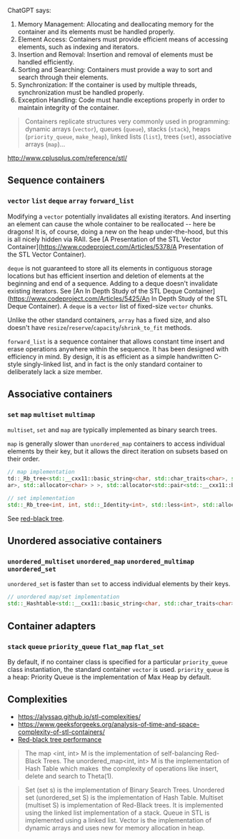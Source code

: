 ChatGPT says:
1. Memory Management: Allocating and deallocating memory for the container and its elements must be handled properly.
1. Element Access: Containers must provide efficient means of accessing elements, such as indexing and iterators.
1. Insertion and Removal: Insertion and removal of elements must be handled efficiently.
1. Sorting and Searching: Containers must provide a way to sort and search through their elements.
1. Synchronization: If the container is used by multiple threads, synchronization must be handled properly.
1. Exception Handling: Code must handle exceptions properly in order to maintain integrity of the container.

> Containers replicate structures very commonly used in programming: dynamic
> arrays (`vector`), queues (`queue`), stacks (`stack`), heaps
> (`priority_queue`, `make_heap`), linked lists (`list`), trees (`set`),
> associative arrays (`map`)...

http://www.cplusplus.com/reference/stl/

## Sequence containers
### `vector` `list` `deque` `array` `forward_list`

Modifying a `vector` potentially invalidates all existing iterators. And
inserting an element can cause the whole container to be reallocated -- here be
dragons! It is, of course, doing a new on the heap under-the-hood, but this is
all nicely hidden via RAII. See [A Presentation of the STL Vector
Container](https://www.codeproject.com/Articles/5378/A Presentation of the STL
Vector Container).

`deque` is not guaranteed to store all its elements in contiguous storage
locations but has efficient insertion and deletion of elements at the beginning
and end of a sequence. Adding to a deque doesn't invalidate existing iterators.
See [An In Depth Study of the STL Deque
Container](https://www.codeproject.com/Articles/5425/An In Depth Study of the
STL Deque Container). A `deque` is a `vector` list of fixed-size `vector` chunks.

Unlike the other standard containers, `array` has a fixed size, and also
doesn't have `resize`/`reserve`/`capacity`/`shrink_to_fit` methods.

`forward_list` is a sequence container that allows constant time insert and
erase operations anywhere within the sequence. It has been designed with
efficiency in mind. By design, it is as efficient as a simple handwritten
C-style singly-linked list, and in fact is the only standard container to
deliberately lack a size member.

## Associative containers
### `set` `map` `multiset` `multimap`

`multiset`, `set` and `map` are typically implemented as binary search trees.

`map` is generally slower than `unordered_map` containers to access individual
elements by their key, but it allows the direct iteration on subsets based on
their order.

```cpp
// map implementation
td::_Rb_tree<std::__cxx11::basic_string<char, std::char_traits<char>, std::allocator<char> >, std::pair<std::__cxx11::basic_string<char, std::char_traits<char>, std::allocator<char> > const, int>, std::_Select1st<std::pair<std::__cxx11::basic_string<char, std::char_traits<char>, std::allocator<char> > const, int> >, std::less<std::__cxx11::basic_string<char, std::char_traits<ch
ar>, std::allocator<char> > >, std::allocator<std::pair<std::__cxx11::basic_string<char, std::char_traits<char>, std::allocator<char> > const, int> > >::_M_erase(std::_Rb_tree_node<std::pair<std::__cxx11::basic_string<char, std::char_traits<char>, std::allocator<char> > const, int> >*):
```

```cpp
// set implementation
std::_Rb_tree<int, int, std::_Identity<int>, std::less<int>, std::allocator<int> >::_M_erase(std::_Rb_tree_node<int>*):
```

See [red-black tree](https://en.wikipedia.org/wiki/Red%E2%80%93black_tree).

## Unordered associative containers
### `unordered_multiset` `unordered_map` `unordered_multimap` `unordered_set`

`unordered_set` is faster than `set` to access individual elements
by their keys.

```cpp
// unordered map/set implementation
std::_Hashtable<std::__cxx11::basic_string<char, std::char_traits<char>, std::allocator<char> >,
```

## Container adapters
### `stack` `queue` `priority_queue` `flat_map` `flat_set`

By default, if no container class is specified for a particular
`priority_queue` class instantiation, the standard container `vector` is used.
`priority_queue` is a heap: Priority Queue is the implementation of Max Heap by default.

## Complexities
- https://alyssaq.github.io/stl-complexities/
- https://www.geeksforgeeks.org/analysis-of-time-and-space-complexity-of-stl-containers/
- [Red-black tree performance](https://www.youtube.com/watch?v=va7GJWpmcwY)

> The map <int, int> M is the implementation of self-balancing Red-Black Trees.
> The unordered_map<int, int> M is the implementation of Hash Table which makes
 the complexity of operations like insert, delete and search to Theta(1).

> Set (set<int> s) is the implementation of Binary Search Trees.
> Unordered set (unordered_set<int> S) is the implementation of Hash Table.
> Multiset (multiset<int> S) is implementation of Red-Black trees.
> It is implemented using the linked list implementation of a stack.
> Queue in STL is implemented using a linked list.
> Vector is the implementation of dynamic arrays and uses new for memory allocation in heap.

